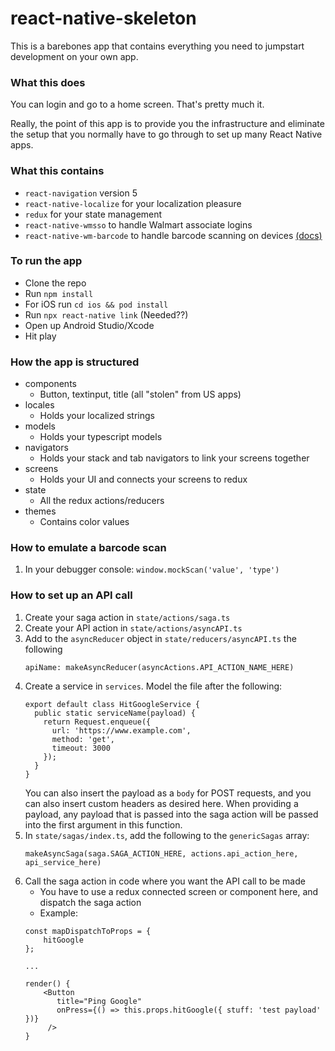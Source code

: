 # react-native-skeleton
This is a barebones app that contains everything you need to jumpstart development on your own app.

### What this does
You can login and go to a home screen. That's pretty much it.

Really, the point of this app is to provide you the infrastructure and eliminate the setup that you normally have to go through
to set up many React Native apps.

### What this contains
* `react-navigation` version 5
* `react-native-localize` for your localization pleasure
* `redux` for your state management
* `react-native-wmsso` to handle Walmart associate logins
* `react-native-wm-barcode` to handle barcode scanning on devices [(docs)](https://gecgithub01.walmart.com/Store-Mobility-Services/wm-barcode-scanner/tree/master/react)

### To run the app
* Clone the repo
* Run `npm install`
* For iOS run `cd ios && pod install`
* Run `npx react-native link` (Needed??)
* Open up Android Studio/Xcode
* Hit play

### How the app is structured
* components
  * Button, textinput, title (all "stolen" from US apps)
* locales
  * Holds your localized strings
* models
  * Holds your typescript models
* navigators
  * Holds your stack and tab navigators to link your screens together
* screens
  * Holds your UI and connects your screens to redux
* state
  * All the redux actions/reducers
* themes
  * Contains color values

### How to emulate a barcode scan
1. In your debugger console: `window.mockScan('value', 'type')`

### How to set up an API call
1. Create your saga action in `state/actions/saga.ts`
2. Create your API action in `state/actions/asyncAPI.ts`
3. Add to the `asyncReducer` object in `state/reducers/asyncAPI.ts` the following  
    ```
    apiName: makeAsyncReducer(asyncActions.API_ACTION_NAME_HERE)
    ```  
4. Create a service in `services`. Model the file after the following:  
    ```
    export default class HitGoogleService {
      public static serviceName(payload) {
        return Request.enqueue({
          url: 'https://www.example.com',
          method: 'get',
          timeout: 3000
        });
      }
    }
    ```
    You can also insert the payload as a `body` for POST requests, and you can also insert custom headers as desired here.
    When providing a payload, any payload that is passed into the saga action will be passed into the first argument in this function.
5. In `state/sagas/index.ts`, add the following to the `genericSagas` array:
    ```
    makeAsyncSaga(saga.SAGA_ACTION_HERE, actions.api_action_here, api_service_here)
    ```
6. Call the saga action in code where you want the API call to be made
    * You have to use a redux connected screen or component here, and dispatch the saga action
    * Example:
    ```
   const mapDispatchToProps = {
        hitGoogle
   };
   
   ...
   
   render() {
        <Button
           title="Ping Google"
           onPress={() => this.props.hitGoogle({ stuff: 'test payload' })}
         />
   }
   ```


